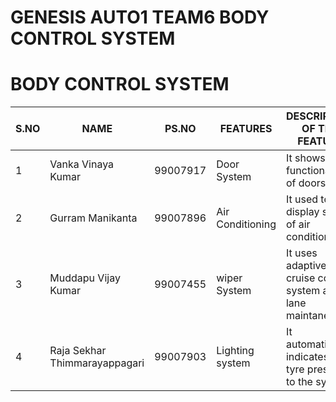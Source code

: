 # GENESIS AUTO1 TEAM6 BODY CONTROL SYSTEM
# BODY CONTROL SYSTEM
S.NO|NAME|PS.NO|FEATURES|DESCRIPTION OF THE FEATURE
|-|-|-|-|-|
1|Vanka Vinaya Kumar| 99007917|Door System|It shows the functionality of doors|
2|Gurram Manikanta| 99007896|Air Conditioning | It used to display status of air conditioning|
3|Muddapu Vijay Kumar| 99007455|wiper System|It uses adaptive cruise control system and lane maintanence|
4|Raja Sekhar Thimmarayappagari| 99007903| Lighting system|It automatically indicates the tyre pressure to the system|